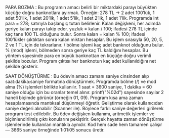 PARA BOZMA :
Bu programın amacı belirli bir miktardaki parayı büyükten küçüğe doğru banknotlara ayırmak.
Örneğin: 278 TL → 2 adet 100’lük, 1 adet 50’lik, 1 adet 20’lik, 1 adet 5’lik, 1 adet 2’lik, 1 adet 1’lik.
Programda int para = 278; satırıyla başlangıç tutarı belirlenir.
Kalan değişkeni, her adımda geriye kalan parayı takip eder.
yuzluk = kalan / 100; ifadesi 278 TL içinde kaç tane 100 TL olduğunu bulur.
Sonra kalan = kalan % 100; ifadesi 100’lükler çıktıktan sonra kalan miktarı hesaplar.
Bu işlem sırasıyla 50, 20, 5, 2 ve 1 TL için de tekrarlanır.
/ bölme işlemi kaç adet banknot olduğunu bulur.
% (mod) işlemi, bölmeden sonra geriye kaç TL kaldığını hesaplar.
Bu yöntem sayesinde para en büyük banknottan en küçüğe doğru verimli şekilde bozulur.
Program çıktısı her banknotun kaç adet kullanıldığını net şekilde gösterir.


SAAT DÖNÜŞTÜRME :
Bu ödevin amacı zamanı saniye cinsinden alıp saat:dakika:saniye formatına dönüştürmek.
Programda bölme (/) ve mod alma (%) işlemleri birlikte kullanılır.
1 saat = 3600 saniye, 1 dakika = 60 saniye olduğu için bu oranlar temel alınır.
printf("%02d") sayesinde sayılar 2 haneli biçimde görünür (örneğin 01, 09).
Program kısa ama zaman hesaplamasında mantıksal düşünmeyi öğretir.
Geliştirme olarak kullanıcıdan saniye değeri alınabilir (Scanner ile).
Böylece farklı saniye değerleri girilerek program test edilebilir.
Bu ödev değişken kullanımı, aritmetik işlemler ve biçimlendirilmiş çıktı konularını pekiştirir.
Gerçek hayatta zaman dönüştürme işlemlerinde kullanılan mantıkla aynıdır.
Kod hem sade hem tamamen çalışır — 3665 saniye örneğinde 1:01:05 sonucu üretir.
